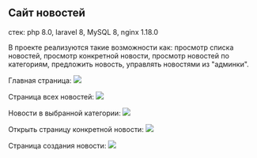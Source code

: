## Сайт новостей

стек: php 8.0, laravel 8, MySQL 8, nginx 1.18.0

В проекте реализуются такие возможности как: просмотр списка новостей, просмотр конкретной новости, просмотр новостей по категориям, предложить новость, управлять новостями из "админки".

Главная страница:
<img src="../docs/prtscr/main.png"></img>

Страница всех новостей:
<img src="../docs/prtscr/all_news_page.png"></img>

Новости в выбранной категории:
<img src="../docs/prtscr/news_from_category.png"></img>

Открыть страницу конкретной новости:
<img src="../docs/prtscr/page_selected_news.png"></img>

Страница создания новости:
<img src="../docs/prtscr/create_news.png"></img>
